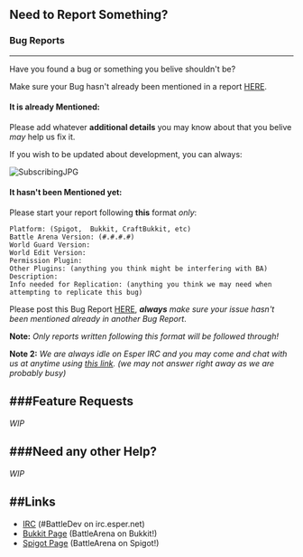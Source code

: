 ## Need to Report Something?

### Bug Reports
------------
Have you found a bug or something you belive shouldn't be?

Make sure your Bug hasn't already been mentioned in a report [HERE](https://github.com/BattlePluginsDev/BattleArena/issues/).

#### It is already Mentioned:

Please add whatever **additional details** you may know about that you belive *may* help us fix it.

If you wish to be updated about development, you can always:

![SubscribingJPG](http://i.imgur.com/4UGlfAV.png "Subscribing to Report")

#### It hasn't been Mentioned yet:

Please start your report following **this** format *only*:

```
Platform: (Spigot,  Bukkit, CraftBukkit, etc)
Battle Arena Version: (#.#.#.#)
World Guard Version:
World Edit Version:
Permission Plugin:
Other Plugins: (anything you think might be interfering with BA)
Description:
Info needed for Replication: (anything you think we may need when attempting to replicate this bug)
```

Please post this Bug Report [HERE](https://github.com/BattlePluginsDev/BattleArena/issues/new), _**always** make sure your issue hasn't been mentioned already in another Bug Report_.

**Note:** _Only reports written following this format will be followed through!_

**Note 2:** _We are always idle on Esper IRC and you may come and chat with us at anytime using [this link](http://irc.battleplugins.org/Git). (we may not answer right away as we are probably busy)_

###Feature Requests
------------

*WIP*

###Need any other Help?
------------

*WIP*

##Links
------------
* [IRC](http://irc.battleplugins.org/Git) (#BattleDev on irc.esper.net)
* [Bukkit Page](http://dev.bukkit.org/bukkit-plugins/battlearena2/) (BattleArena on Bukkit!)
* [Spigot Page](http://spigotmc.org/resources/battle-arena.2164/) (BattleArena on Spigot!)
